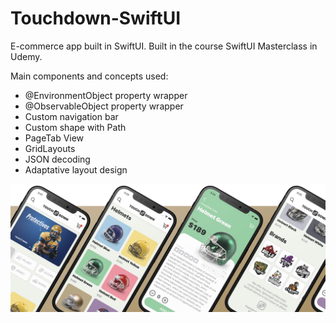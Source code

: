 # Touchdown-SwiftUI
E-commerce app built in SwiftUI. Built in the course SwiftUI Masterclass in Udemy.

Main components and concepts used:
* @EnvironmentObject property wrapper
* @ObservableObject property wrapper
* Custom navigation bar
* Custom shape with Path
* PageTab View
* GridLayouts
* JSON decoding
* Adaptative layout design

![image](img.jpg)